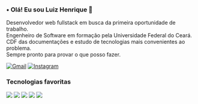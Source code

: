 ### • Olá! Eu sou Luiz Henrique  👋 

Desenvolvedor web fullstack em busca da primeira oportunidade de trabalho.<br/>
Engenheiro de Software em formação pela Universidade Federal do Ceará. <br/>
CDF das documentações e estudo de tecnologias mais convenientes ao problema. <br/>
Sempre pronto para provar o que posso fazer.

[![Gmail](https://img.shields.io/badge/Gmail-D14836?style=for-the-badge&logo=gmail&logoColor=white)](https://mail.google.com/mail/u/0/?to=acopsenadeveloper@gmail.com&fs=1&tf=cm)
[![Instagram](https://img.shields.io/badge/Instagram-E4405F?style=for-the-badge&logo=instagram&logoColor=white)](https://www.instagram.com/henrique_luiz.1/)<br/>

### Tecnologias favoritas
![](https://img.shields.io/badge/TypeScript-007ACC?style=for-the-badge&logo=typescript&logoColor=white)
![](https://img.shields.io/badge/React-20232A?style=for-the-badge&logo=react&logoColor=61DAFB)
![](https://img.shields.io/badge/Java-ED8B00?style=for-the-badge&logo=openjdk&logoColor=white)
![](https://img.shields.io/badge/Spring-6DB33F?style=for-the-badge&logo=spring&logoColor=white)
![](https://img.shields.io/badge/PostgreSQL-316192?style=for-the-badge&logo=postgresql&logoColor=white)<br/><br/>
